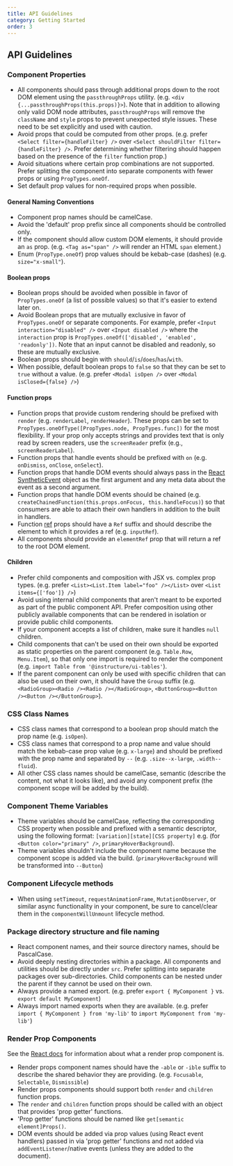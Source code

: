 ```yaml
---
title: API Guidelines
category: Getting Started
order: 3
---
```


## API Guidelines

### Component Properties

- All components should pass through additional props down to the root DOM element using the `passthroughProps` utility. (e.g. `<div {...passthroughProps(this.props)}>`). Note that in addition to allowing only valid DOM node attributes, `passthroughProps` will remove the `className` and `style` props to prevent unexpected style issues. These need to be set explicitly and used with caution.
- Avoid props that could be computed from other props. (e.g. prefer `<Select filter={handleFilter} />` over `<Select shouldFilter filter={handleFilter} />`. Prefer determining whether filtering should happen based on the presence of the `filter` function prop.)
- Avoid situations where certain prop combinations are not supported. Prefer splitting the component into separate components with fewer props or using `PropTypes.oneOf`.
- Set default prop values for non-required props when possible.

#### General Naming Conventions

- Component prop names should be camelCase.
- Avoid the 'default' prop prefix since all components should be controlled only.
- If the component should allow custom DOM elements, it should provide an `as` prop. (e.g. `<Tag as="span" />` will render an HTML `span` element.)
- Enum (`PropType.oneOf`) prop values should be kebab-case (dashes) (e.g. `size="x-small"`).

#### Boolean props

- Boolean props should be avoided when possible in favor of `PropTypes.oneOf` (a list of possible values) so that it's easier to extend later on.
- Avoid Boolean props that are mutually exclusive in favor of `PropTypes.oneOf` or separate components. For example, prefer `<Input interaction="disabled" />` over `<Input disabled />` where the `interaction` prop is `PropTypes.oneOf(['disabled', 'enabled', 'readonly'])`. Note that an input cannot be disabled and readonly, so these are mutually exclusive.
- Boolean props should begin with `should`/`is`/`does`/`has`/`with`.
- When possible, default boolean props to `false` so that they can be set to `true` without a value. (e.g. prefer `<Modal isOpen />` over `<Modal isClosed={false} />`)

#### Function props

- Function props that provide custom rendering should be prefixed with `render` (e.g. `renderLabel`, `renderHeader`). These props can be set to `PropTypes.oneOfType([PropTypes.node, PropTypes.func])` for the most flexibility. If your prop only accepts strings and provides text that is only read by screen readers, use the `screenReader` prefix (e.g., `screenReaderLabel`).
- Function props that handle events should be prefixed with `on` (e.g. `onDismiss`, `onClose`, `onSelect`).
- Function props that handle DOM events should always pass in the [React SyntheticEvent](https://reactjs.org/docs/events.html) object as the first argument and any meta data about the event as a second argument.
- Function props that handle DOM events should be chained (e.g. `createChainedFunction(this.props.onFocus, this.handleFocus)`) so that consumers are able to attach their own handlers in addition to the built in handlers.
- Function [ref](https://reactjs.org/docs/refs-and-the-dom.html) props should have a `Ref` suffix and should describe the element to which it provides a ref (e.g. `inputRef`).
- All components should provide an `elementRef` prop that will return a ref to the root DOM element.

#### Children

- Prefer child components and composition with JSX vs. complex prop types. (e.g. prefer `<List><List.Item label="foo" /></List>` over `<List items={['foo']} />`)
- Avoid using internal child components that aren't meant to be exported as part of the public component API. Prefer composition using other publicly available components that can be rendered in isolation or provide public child components.
- If your component accepts a list of children, make sure it handles `null` children.
- Child components that can't be used on their own should be exported as static properties on the parent component (e.g. `Table.Row`, `Menu.Item`), so that only one import is required to render the component (e.g. `import Table from '@instructure/ui-tables'`).
- If the parent component can only be used with specific children that can also be used on their own, it should have the `Group` suffix (e.g. `<RadioGroup><Radio /><Radio /></RadioGroup>`, `<ButtonGroup><Button /><Button /></ButtonGroup>`).

### CSS Class Names

- CSS class names that correspond to a boolean prop should match the prop name (e.g. `isOpen`).
- CSS class names that correspond to a prop name and value should match the kebab-case prop value (e.g. `x-large`) and should be prefixed with the prop name and separated by `--` (e.g. `.size--x-large`, `.width--fluid`).
- All other CSS class names should be camelCase, semantic (describe the content, not what it looks like), and avoid any component prefix (the component scope will be added by the build).

### Component Theme Variables

- Theme variables should be camelCase, reflecting the corresponding CSS property when possible and prefixed with a semantic descriptor, using the following format: `[variation][state][CSS property]` e.g. (for `<Button color="primary" />`, `primaryHoverBackground`).
- Theme variables shouldn't include the component name because the component scope is added via the build. (`primaryHoverBackground` will be transformed into `--Button`)

### Component Lifecycle methods

- When using `setTimeout`, `requestAnimationFrame`, `MutationObserver`, or similar async functionality in your component, be sure to cancel/clear them in the `componentWillUnmount` lifecycle method.

### Package directory structure and file naming

- React component names, and their source directory names, should be PascalCase.
- Avoid deeply nesting directories within a package. All components and utilities should be directly under `src`. Prefer splitting into separate packages over sub-directories. Child components can be nested under the parent if they cannot be used on their own.
- Always provide a named export. (e.g. prefer `export { MyComponent }` vs. `export default MyComponent`)
- Always import named exports when they are available. (e.g. prefer `import { MyComponent } from 'my-lib'` to `import MyComponent from 'my-lib'`)

### Render Prop Components

See the [React docs](https://reactjs.org/docs/render-props.html) for information about what a render prop component is.

- Render props component names should have the `-able` or `-ible` suffix to describe the shared behavior they are providing. (e.g. `Focusable`, `Selectable`, `Dismissible`)
- Render props components should support both `render` and `children` function props.
- The `render` and `children` function props should be called with an object that provides 'prop getter' functions.
- 'Prop getter' functions should be named like `get[semantic element]Props()`.
- DOM events should be added via prop values (using React event handlers) passed in via 'prop getter' functions and not added via `addEventListener`/native events (unless they are added to the document).
